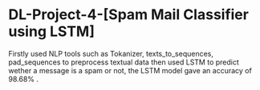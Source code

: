 # DL-Project-4-[Spam Mail Classifier using LSTM]
Firstly used NLP tools such as Tokanizer, texts_to_sequences, pad_sequences to preprocess textual data then used LSTM to predict wether a message is a spam or not, the LSTM model gave an accuracy of 98.68% .
